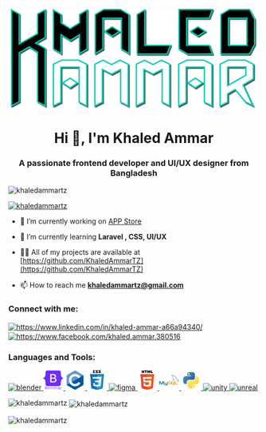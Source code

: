 <p align="center">
  <img src="banner.png" alt="Khaled Ammar Banner" style="height: 200px;" />
</p>

<h1 align="center">Hi 👋, I'm Khaled Ammar</h1>
<h3 align="center">A passionate frontend developer and UI/UX designer from Bangladesh</h3>

<p align="left"> <img src="https://komarev.com/ghpvc/?username=khaledammartz&label=Profile%20views&color=0e75b6&style=flat" alt="khaledammartz" /> </p>

<p align="left"> <a href="https://github.com/ryo-ma/github-profile-trophy"><img src="https://github-profile-trophy.vercel.app/?username=khaledammartz" alt="khaledammartz" /></a> </p>

- 🔭 I’m currently working on [APP Store](https://github.com/KhaledAmmarTZ/APP_Store)

- 🌱 I’m currently learning **Laravel , CSS, UI/UX**

- 👨‍💻 All of my projects are available at [https://github.com/KhaledAmmarTZ](https://github.com/KhaledAmmarTZ)

- 📫 How to reach me **khaledammartz@gmail.com**

<h3 align="left">Connect with me:</h3>
<p align="left">
<a href="https://linkedin.com/in/https://www.linkedin.com/in/khaled-ammar-a66a94340/" target="blank"><img align="center" src="https://raw.githubusercontent.com/rahuldkjain/github-profile-readme-generator/master/src/images/icons/Social/linked-in-alt.svg" alt="https://www.linkedin.com/in/khaled-ammar-a66a94340/" height="30" width="40" /></a>
<a href="https://fb.com/https://www.facebook.com/khaled.ammar.380516" target="blank"><img align="center" src="https://raw.githubusercontent.com/rahuldkjain/github-profile-readme-generator/master/src/images/icons/Social/facebook.svg" alt="https://www.facebook.com/khaled.ammar.380516" height="30" width="40" /></a>
</p>

<h3 align="left">Languages and Tools:</h3>
<p align="left"> <a href="https://www.blender.org/" target="_blank" rel="noreferrer"> <img src="https://download.blender.org/branding/community/blender_community_badge_white.svg" alt="blender" width="40" height="40"/> </a> <a href="https://getbootstrap.com" target="_blank" rel="noreferrer"> <img src="https://raw.githubusercontent.com/devicons/devicon/master/icons/bootstrap/bootstrap-plain-wordmark.svg" alt="bootstrap" width="40" height="40"/> </a> <a href="https://www.cprogramming.com/" target="_blank" rel="noreferrer"> <img src="https://raw.githubusercontent.com/devicons/devicon/master/icons/c/c-original.svg" alt="c" width="40" height="40"/> </a> <a href="https://www.w3schools.com/css/" target="_blank" rel="noreferrer"> <img src="https://raw.githubusercontent.com/devicons/devicon/master/icons/css3/css3-original-wordmark.svg" alt="css3" width="40" height="40"/> </a> <a href="https://www.figma.com/" target="_blank" rel="noreferrer"> <img src="https://www.vectorlogo.zone/logos/figma/figma-icon.svg" alt="figma" width="40" height="40"/> </a> <a href="https://www.w3.org/html/" target="_blank" rel="noreferrer"> <img src="https://raw.githubusercontent.com/devicons/devicon/master/icons/html5/html5-original-wordmark.svg" alt="html5" width="40" height="40"/> </a> <a href="https://www.mysql.com/" target="_blank" rel="noreferrer"> <img src="https://raw.githubusercontent.com/devicons/devicon/master/icons/mysql/mysql-original-wordmark.svg" alt="mysql" width="40" height="40"/> </a> <a href="https://www.python.org" target="_blank" rel="noreferrer"> <img src="https://raw.githubusercontent.com/devicons/devicon/master/icons/python/python-original.svg" alt="python" width="40" height="40"/> </a> <a href="https://unity.com/" target="_blank" rel="noreferrer"> <img src="https://www.vectorlogo.zone/logos/unity3d/unity3d-icon.svg" alt="unity" width="40" height="40"/> </a> <a href="https://unrealengine.com/" target="_blank" rel="noreferrer"> <img src="https://raw.githubusercontent.com/kenangundogan/fontisto/036b7eca71aab1bef8e6a0518f7329f13ed62f6b/icons/svg/brand/unreal-engine.svg" alt="unreal" width="40" height="40"/> </a> </p>

<p><img align="left" src="https://github-readme-stats.vercel.app/api/top-langs?username=khaledammartz&show_icons=true&locale=en&layout=compact" alt="khaledammartz" /></p>

<p>&nbsp;<img align="center" src="https://github-readme-stats.vercel.app/api?username=khaledammartz&show_icons=true&locale=en" alt="khaledammartz" /></p>

<p><img align="center" src="https://github-readme-streak-stats.herokuapp.com/?user=khaledammartz&" alt="khaledammartz" /></p>
